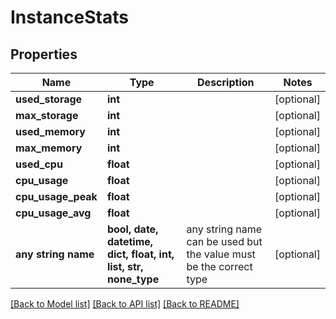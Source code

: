 # InstanceStats


## Properties
Name | Type | Description | Notes
------------ | ------------- | ------------- | -------------
**used_storage** | **int** |  | [optional] 
**max_storage** | **int** |  | [optional] 
**used_memory** | **int** |  | [optional] 
**max_memory** | **int** |  | [optional] 
**used_cpu** | **float** |  | [optional] 
**cpu_usage** | **float** |  | [optional] 
**cpu_usage_peak** | **float** |  | [optional] 
**cpu_usage_avg** | **float** |  | [optional] 
**any string name** | **bool, date, datetime, dict, float, int, list, str, none_type** | any string name can be used but the value must be the correct type | [optional]

[[Back to Model list]](../README.md#documentation-for-models) [[Back to API list]](../README.md#documentation-for-api-endpoints) [[Back to README]](../README.md)


